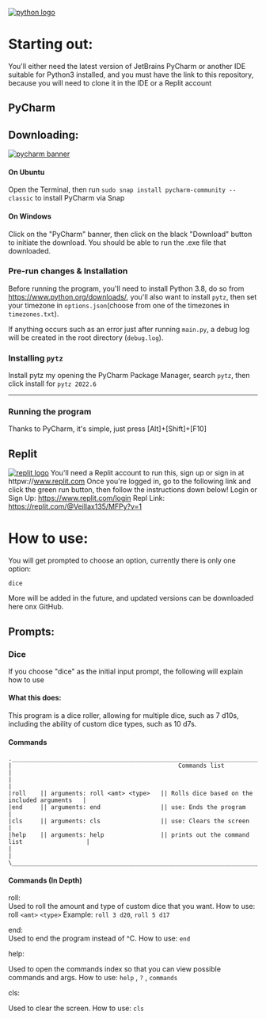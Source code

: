 [![python logo](https://www.python.org/static/img/python-logo.png)](https://python.org)

# **Starting out:**
You'll either need the latest version of JetBrains PyCharm or another IDE suitable for Python3 installed, and you must have the
link to this repository, because you will need to clone it in the IDE or a Replit account
## **PyCharm**
## **Downloading:**
[![pycharm banner](https://i1.wp.com/www.webprecious.com/wp-content/uploads/2019/09/Pycharm.png?fit=1350%2C500&ssl=1)](https://www.jetbrains.com/pycharm/download/)
#### On Ubuntu
Open the Terminal, then run `sudo snap install pycharm-community --classic` to install PyCharm via Snap
#### On Windows
Click on the "PyCharm" banner, then click on the black "Download" button to initiate the download. You should be able to
run the .exe file that downloaded.
### **Pre-run changes & Installation**
Before running the program, you'll need to install Python 3.8, do so from https://www.python.org/downloads/, you'll also
want to install `pytz`, then set your timezone in `options.json`(choose from one of the timezones in `timezones.txt`).

If anything occurs such as an error just after running `main.py`, a debug log will be created in the root directory
(`debug.log`). 

### **Installing `pytz`**
Install pytz my opening the PyCharm Package Manager, search `pytz`, then click install for `pytz 2022.6`

---
### **Running the program**
Thanks to PyCharm, it's simple, just press [Alt]+[Shift]+[F10]

## **Replit**
[![replit logo](https://blog.replit.com/images/new_logo/logotype.png?v=1664916455431)](https://www.replit.com)
You'll need a Replit account to run this, sign up or sign in at httpw://www.replit.com
Once you're logged in, go to the following link and click the green run button, then follow the instructions down below!
Login or Sign Up: https://www.replit.com/login
Repl Link: https://replit.com/@Veillax135/MFPy?v=1

# How to use:

You will get prompted to choose an option, currently there is only one option:

    dice
More will be added in the future, and updated versions can be downloaded here onx GitHub.

## Prompts:
### **Dice**
If you choose "dice" as the initial input prompt, the following will explain how to use

#### What this does:
This program is a dice roller, allowing for multiple dice, such as 7 d10s, including the ability of custom dice types, 
such as 10 d7s.

#### Commands

    .__________________________________________________________________________________________.
    |                                               Commands list                              |
    |                                                                                          |
    |roll    || arguments: roll <amt> <type>   || Rolls dice based on the included arguments   |
    |end     || arguments: end                 || use: Ends the program                        |
    |cls     || arguments: cls                 || use: Clears the screen                       |
    |help    || arguments: help                || prints out the command list                  |
    |                                                                                          |
    \_________________________________________________________________________________________/

#### Commands (In Depth)

roll:  
Used to roll the amount and type of custom dice that you want. How to use: roll `<amt>` `<type>` 
    Example: `roll 3 d20`, `roll 5 d17`
    
end:  
Used to end the program instead of ^C. How to use: `end`  

help: 
        
Used to open the commands index so that you can view possible commands and args. How to use: `help` , `?` , `commands`

cls:

Used to clear the screen. 
How to use: `cls`
